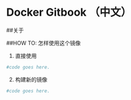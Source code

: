 # Docker Gitbook （中文）

##关于


##HOW TO: 怎样使用这个镜像

1. 直接使用
```bash
#code goes here.

```

2. 构建新的镜像
```bash
#code goes here.

```
